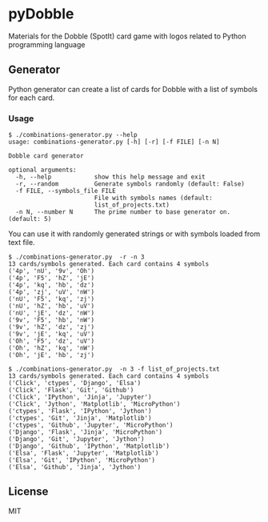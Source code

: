# pyDobble
Materials for the Dobble (SpotIt) card game with logos related to Python programming language

## Generator

Python generator can create a list of cards for Dobble with a list of symbols
for each card.

### Usage

```
$ ./combinations-generator.py --help
usage: combinations-generator.py [-h] [-r] [-f FILE] [-n N]

Dobble card generator

optional arguments:
  -h, --help            show this help message and exit
  -r, --random          Generate symbols randomly (default: False)
  -f FILE, --symbols_file FILE
                        File with symbols names (default:
                        list_of_projects.txt)
  -n N, --number N      The prime number to base generator on. (default: 5)
```

You can use it with randomly generated strings or with symbols loaded from text file.

```
$ ./combinations-generator.py  -r -n 3
13 cards/symbols generated. Each card contains 4 symbols
('4p', 'nU', '9v', 'Oh')
('4p', 'F5', 'hZ', 'jE')
('4p', 'kq', 'hb', 'dz')
('4p', 'zj', 'uV', 'nW')
('nU', 'F5', 'kq', 'zj')
('nU', 'hZ', 'hb', 'uV')
('nU', 'jE', 'dz', 'nW')
('9v', 'F5', 'hb', 'nW')
('9v', 'hZ', 'dz', 'zj')
('9v', 'jE', 'kq', 'uV')
('Oh', 'F5', 'dz', 'uV')
('Oh', 'hZ', 'kq', 'nW')
('Oh', 'jE', 'hb', 'zj')
```

```
$ ./combinations-generator.py  -n 3 -f list_of_projects.txt
13 cards/symbols generated. Each card contains 4 symbols
('Click', 'ctypes', 'Django', 'Elsa')
('Click', 'Flask', 'Git', 'Github')
('Click', 'IPython', 'Jinja', 'Jupyter')
('Click', 'Jython', 'Matplotlib', 'MicroPython')
('ctypes', 'Flask', 'IPython', 'Jython')
('ctypes', 'Git', 'Jinja', 'Matplotlib')
('ctypes', 'Github', 'Jupyter', 'MicroPython')
('Django', 'Flask', 'Jinja', 'MicroPython')
('Django', 'Git', 'Jupyter', 'Jython')
('Django', 'Github', 'IPython', 'Matplotlib')
('Elsa', 'Flask', 'Jupyter', 'Matplotlib')
('Elsa', 'Git', 'IPython', 'MicroPython')
('Elsa', 'Github', 'Jinja', 'Jython')
```

## License

MIT
